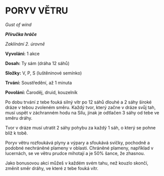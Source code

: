 # PORYV VĚTRU

*Gust of wind*

***Příručka hráče***

*Zaklínání 2. úrovně*

**Vyvolání:** 1 akce

**Dosah:** Ty sám (dráha 12 sáhů)

**Složky:** V, P, S (luštěninové semínko)

**Trvání:** Soustředění, až 1 minuta

**Povolání:** Čaroděj, druid, kouzelník

Po dobu trvání z tebe fouká silný vítr po 12 sáhů dlouhé a 2 sáhy široké dráze v tebou zvoleném směru. Každý tvor, který začne v dráze svůj tah, musí uspět v záchranném hodu na Sílu, jinak je odtlačen 3 sáhy od tebe ve směru dráhy. 

Tvor v dráze musí utratit 2 sáhy pohybu za každý 1 sáh, o který se pohne blíž k tobě. 

Poryv větru rozfoukává plyny a výpary a sfoukává svíčky, pochodně a podobné nechráněné plameny v oblasti. Chráněné plameny, například v lucernách, se ve větru prudce mihotají a je 50% šance, že zhasnou. 

Jako bonusovou akci můžeš v každém svém tahu, než kouzlo skončí, změnit směr dráhy, ve které z tebe fouká vítr.
